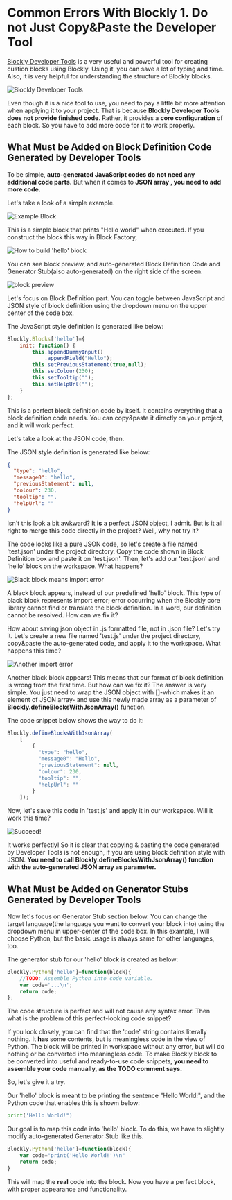 Common Errors With Blockly 1. Do not Just Copy&Paste the Developer Tool
====================================

[Blockly Developer Tools](https://blockly-demo.appspot.com/static/demos/blockfactory/index.html) is a very useful and powerful tool for creating custion blocks using Blockly. Using it, you can save a lot of typing and time. Also, it is very helpful for understanding the structure of Blockly blocks.

![Blockly Developer Tools](img/Dev_tools.png)

Even though it is a nice tool to use, you need to pay a little bit more attention when applying it to your project.
That is because **Blockly Developer Tools does not provide finished code**. Rather, it provides a **core configuration** of each block. So you have to add more code for it to work properly.

What Must be Added on Block Definition Code Generated by Developer Tools
------------------------------------------------------------------------

To be simple, **auto-generated JavaScript codes do not need any additional code parts.** But when it comes to **JSON array , you need to add more code.**

Let's take a look of a simple example.

![Example Block](img/hello_ex.png)


This is a simple block that prints "Hello world" when executed. If you construct the block this way in Block Factory,

![How to build 'hello' block](img/hello_construct.png)

You can see block preview, and auto-generated Block Definition Code and Generator Stub(also auto-generated) on the right side of the screen.

![block preview](img/Previews.png)

Let's focus on Block Definition part. You can toggle between JavaScript and JSON style of block definition using the dropdown menu on the upper center of the code box.

The JavaScript style definition is generated like below: 

```javascript
Blockly.Blocks['hello']={
    init: function() {
        this.appendDummyInput()
            .appendField("Hello");
        this.setPreviousStatement(true,null);
        this.setColour(230);
        this.setTooltip("");
        this.setHelpUrl("");
    }
};
```

This is a perfect block definition code by itself. It contains everything that a block definition code needs. You can copy&paste it directly on your project, and it will work perfect.

Let's take a look at the JSON code, then.

The JSON style definition is generated like below:

```json
{
  "type": "hello",
  "message0": "hello",
  "previousStatement": null,
  "colour": 230,
  "tooltip": "",
  "helpUrl": ""
}
```

Isn't this look a bit awkward? It **is** a perfect JSON object, I admit. But is it all right to merge this code directly in the project? Well, why not try it?

The code looks like a pure JSON code, so let's create a file named 'test.json' under the project directory. Copy the code shown in Block Definition box and paste it on 'test.json'. Then, let's add our 'test.json' and 'hello' block on the workspace. What happens?

![Black block means import error](img/error_ex_1.png)

A black block appears, instead of our predefined 'hello' block. This type of black block represents import error; error occurring when the Blockly core library cannot find or translate the block definition. In a word, our definition cannot be resolved. How can we fix it?

How about saving json object in .js formatted file, not in .json file? Let's try it. Let's create a new file named 'test.js' under the project directory, copy&paste the auto-generated code, and apply it to the workspace. What happens this time? 


![Another import error](img/error_ex_1.png)

Another black block appears! This means that our format of block definition is wrong from the first time. But how can we fix it? The answer is very simple. You just need to wrap the JSON object with []-which makes it an element of JSON array- and use this newly made array as a parameter of **Blockly.defineBlocksWithJsonArray()** function.

The code snippet below shows the way to do it: 

```javascript
Blockly.defineBlocksWithJsonArray(
    [
        {
          "type": "hello",
          "message0": "Hello",
          "previousStatement": null,
          "colour": 230,
          "tooltip": "",
          "helpUrl": ""
        }
    ]);
```

Now, let's save this code in 'test.js' and apply it in our workspace. Will it work this time?

![Succeed!](img/success_ex_1.png)

It works perfectly! So it is clear that copying & pasting the code generated by Developer Tools is not enough, if you are using block definition style with JSON. **You need to call Blockly.defineBlocksWithJsonArray() function with the auto-generated JSON array as parameter.**

What Must be Added on Generator Stubs Generated by Developer Tools
------------------------------------------------------------------------

Now let's focus on Generator Stub section below. You can change the target language(the language you want to convert your block into) using the dropdown menu in upper-center of the code box. In this example, I will choose Python, but the basic usage is always same for other languages, too.

The generator stub for our 'hello' block is created as below:

```javascript
Blockly.Python['hello']=function(block){
    //TODO: Assemble Python into code variable.
    var code='...\n';
    return code;
};
```

The code structure is perfect and will not cause any syntax error. Then what is the problem of this perfect-looking code snippet?

If you look closely, you can find that the 'code' string contains literally nothing. It **has** some contents, but is meaningless code in the view of Python. The block will be printed in workspace without any error, but will do nothing or be converted into meaningless code. To make Blockly block to be converted into useful and ready-to-use code snippets, **you need to assemble your code manually, as the TODO comment says.**

So, let's give it a try.

Our 'hello' block is meant to be printing the sentence "Hello World!", and the Python code that enables this is shown below:

```python
print('Hello World!")
```

Our goal is to map this code into 'hello' block. To do this, we have to slightly modify auto-generated Generator Stub like this.

```javascript
Blockly.Python['hello']=function(block){
    var code="print('Hello World!')\n"
    return code;
}
```

This will map the **real** code into the block. Now you have a perfect block, with proper appearance and functionality.